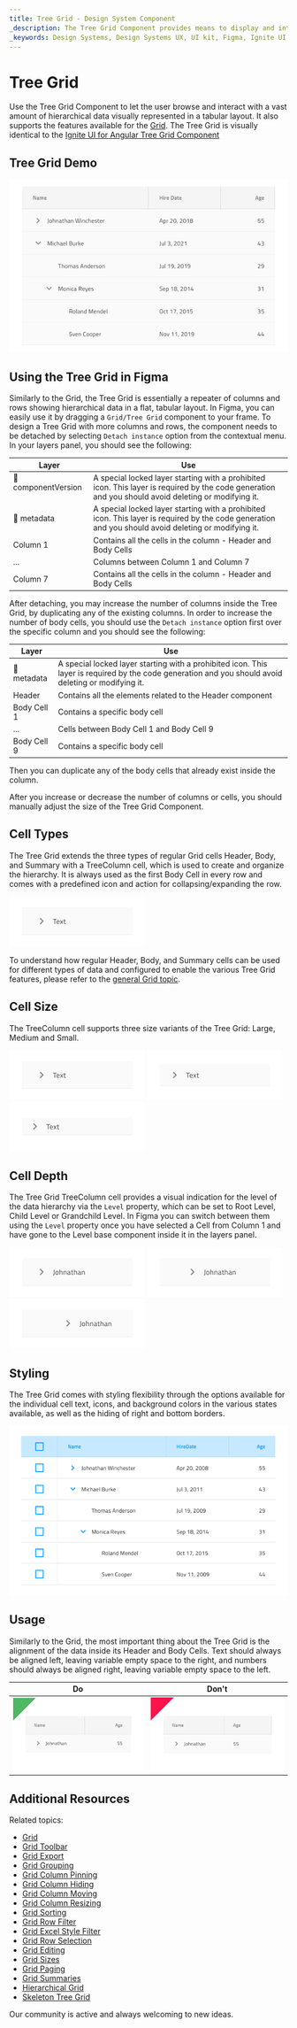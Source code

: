 ```yaml
---
title: Tree Grid - Design System Component
_description: The Tree Grid Component provides means to display and interact with hierarchical data in a tabular fashion.
_keywords: Design Systems, Design Systems UX, UI kit, Figma, Ignite UI for Angular, Figma to Angular, Angular, Angular Design System, Export code from Figma, Design Kits for Angular, Figma HTML, Figma to HTML, Figma UI kits
---
```


# Tree Grid

Use the Tree Grid Component to let the user browse and interact with a vast amount of hierarchical data visually represented in a tabular layout. It also supports the features available for the [Grid](grid.md). The Tree Grid is visually identical to the [Ignite UI for Angular Tree Grid Component](https://www.infragistics.com/products/ignite-ui-angular/angular/components/treegrid/tree_grid.html)

## Tree Grid Demo

<img class="responsive-img" src="../images/tree_grid_demo.png" srcset="../images/tree_grid_demo@2x.png 2x" />

## Using the Tree Grid in Figma

Similarly to the Grid, the Tree Grid is essentially a repeater of columns and rows showing hierarchical data in a flat, tabular layout. In Figma, you can easily use it by dragging a `Grid/Tree Grid` component to your frame. To design a Tree Grid with more columns and rows, the component needs to be detached by selecting `Detach instance` option from the contextual menu. In your layers panel, you should see the following:

| Layer                        | Use                                                                                                                                                  |
| ---------------------------- | ---------------------------------------------------------------------------------------------------------------------------------------------------- |
| 🚫 componentVersion &nbsp; | A special locked layer starting with a prohibited icon. This layer is required by the code generation and you should avoid deleting or modifying it. |
| 🚫 metadata | A special locked layer starting with a prohibited icon. This layer is required by the code generation and you should avoid deleting or modifying it. |
| Column 1                       | Contains all the cells in the column - Header and Body Cells                                                                                                                |
| ...                            | Columns between Column 1 and Column 7                                             |
| Column 7                       | Contains all the cells in the column - Header and Body Cells                                                                                                                |

After detaching, you may increase the number of columns inside the Tree Grid, by duplicating any of the existing columns. In order to increase the number of body cells, you should use the `Detach instance` option first over the specific column and you should see the following:

| Layer                        | Use                                                                                                                                                  |
| ---------------------------- | ---------------------------------------------------------------------------------------------------------------------------------------------------- |
| 🚫 metadata | A special locked layer starting with a prohibited icon. This layer is required by the code generation and you should avoid deleting or modifying it. |
| Header                      | Contains all the elements related to the Header component                                                                                                              |
| Body Cell 1                       | Contains a specific body cell                                                                                                                   |
| ...                               | Cells between Body Cell 1 and Body Cell 9                                      |
| Body Cell 9                       | Contains a specific body cell                                                                                                                   |

Then you can duplicate any of the body cells that already exist inside the column.

After you increase or decrease the number of columns or cells, you should manually adjust the size of the Tree Grid Component.

## Cell Types

The Tree Grid extends the three types of regular Grid cells Header, Body, and Summary with a TreeColumn cell, which is used to create and organize the hierarchy. It is always used as the first Body Cell in every row and comes with a predefined icon and action for collapsing/expanding the row.

<img class="responsive-img" src="../images/tree_grid_column_cell.png" srcset="../images/tree_grid_column_cell@2x.png 2x" />

To understand how regular Header, Body, and Summary cells can be used for different types of data and configured to enable the various Tree Grid features, please refer to the [general Grid topic](grid.md).

## Cell Size

The TreeColumn cell supports three size variants of the Tree Grid: Large, Medium and Small.

<img class="responsive-img" src="../images/tree_grid_column_cell_large.png" srcset="../images/tree_grid_column_cell_large@2x.png 2x" />
<img class="responsive-img" src="../images/tree_grid_column_cell_medium.png" srcset="../images/tree_grid_column_cell_medium@2x.png 2x" />
<img class="responsive-img" src="../images/tree_grid_column_cell_small.png" srcset="../images/tree_grid_column_cell_small@2x.png 2x" />

## Cell Depth

The Tree Grid TreeColumn cell provides a visual indication for the level of the data hierarchy via the `Level` property, which can be set to Root Level, Child Level or Grandchild Level. In Figma you can switch between them using the `Level` property once you have selected a Cell from Column 1 and have gone to the Level base component inside it in the layers panel.

<img class="responsive-img" src="../images/tree_grid_cell_body_root_level.png" srcset="../images/tree_grid_cell_body_root_level@2x.png 2x" />
<img class="responsive-img" src="../images/tree_grid_cell_body_child_level.png" srcset="../images/tree_grid_cell_body_child_level@2x.png 2x" />
<img class="responsive-img" src="../images/tree_grid_cell_body_grandchild_level.png" srcset="../images/tree_grid_cell_body_grandchild_level@2x.png 2x" />

## Styling

The Tree Grid comes with styling flexibility through the options available for the individual cell text, icons, and background colors in the various states available, as well as the hiding of right and bottom borders.

<img class="responsive-img" src="../images/tree_grid_styling.png" srcset="../images/tree_grid_styling@2x.png 2x" />

## Usage

Similarly to the Grid, the most important thing about the Tree Grid is the alignment of the data inside its Header and Body Cells. Text should always be aligned left, leaving variable empty space to the right, and numbers should always be aligned right, leaving variable empty space to the left.

| Do                                                                                                | Don't                                                                                                 |
| ------------------------------------------------------------------------------------------------- | ----------------------------------------------------------------------------------------------------- |
| <img class="responsive-img" src="../images/tree_grid_do1.png" srcset="../images/tree_grid_do1@2x.png 2x" /> | <img class="responsive-img" src="../images/tree_grid_dont1.png" srcset="../images/tree_grid_dont1@2x.png 2x" /> |

## Additional Resources

Related topics:

- [Grid](grid.md)
- [Grid Toolbar](grid-toolbar.md)
- [Grid Export](grid-export.md)
- [Grid Grouping](grid-grouping.md)
- [Grid Column Pinning](grid-column-pinning.md)
- [Grid Column Hiding](grid-column-hiding.md)
- [Grid Column Moving](grid-column-moving.md)
- [Grid Column Resizing](grid-column-resizing.md)
- [Grid Sorting](grid-sorting.md)
- [Grid Row Filter](grid-row-filter.md)
- [Grid Excel Style Filter](grid-excel-style-filter.md)
- [Grid Row Selection](grid-row-selection.md)
- [Grid Editing](grid-editing.md)
- [Grid Sizes](grid-sizes.md)
- [Grid Paging](grid-paging.md)
- [Grid Summaries](grid-summaries.md)
- [Hierarchical Grid](hierarchical-grid.md)
- [Skeleton Tree Grid](tree-grid-skeleton.md)
  <div class="divider--half"></div>

Our community is active and always welcoming to new ideas.
